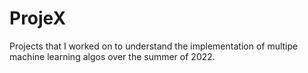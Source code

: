 # ProjeX
Projects that I worked on to understand the implementation of multipe machine learning algos over the summer of 2022.
